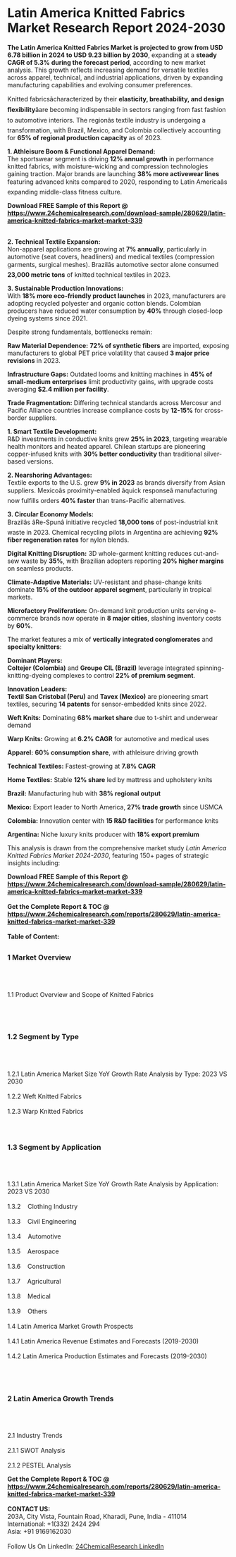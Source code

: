 <h1>Latin America Knitted Fabrics Market Research Report 2024-2030</h1><p><strong>The Latin America Knitted Fabrics Market is projected to grow from USD 6.78 billion in 2024 to USD 9.23 billion by 2030</strong>, expanding at a <strong>steady CAGR of 5.3% during the forecast period</strong>, according to new market analysis. This growth reflects increasing demand for versatile textiles across apparel, technical, and industrial applications, driven by expanding manufacturing capabilities and evolving consumer preferences.</p><p>Knitted fabricsâcharacterized by their <strong>elasticity, breathability, and design flexibility</strong>âare becoming indispensable in sectors ranging from fast fashion to automotive interiors. The regionâs textile industry is undergoing a transformation, with Brazil, Mexico, and Colombia collectively accounting for <strong>65% of regional production capacity</strong> as of 2023.</p><p><strong>1. Athleisure Boom &amp; Functional Apparel Demand:</strong><br>
The sportswear segment is driving <strong>12% annual growth</strong> in performance knitted fabrics, with moisture-wicking and compression technologies gaining traction. Major brands are launching <strong>38% more activewear lines</strong> featuring advanced knits compared to 2020, responding to Latin Americaâs expanding middle-class fitness culture.</p><div><b>Download FREE Sample of this Report @ 
            <a href="https://www.24chemicalresearch.com/download-sample/280629/latin-america-knitted-fabrics-market-market-339">
            https://www.24chemicalresearch.com/download-sample/280629/latin-america-knitted-fabrics-market-market-339</a></b></div><br><p><strong>2. Technical Textile Expansion:</strong><br>
Non-apparel applications are growing at <strong>7% annually</strong>, particularly in automotive (seat covers, headliners) and medical textiles (compression garments, surgical meshes). Brazilâs automotive sector alone consumed <strong>23,000 metric tons</strong> of knitted technical textiles in 2023.</p><p><strong>3. Sustainable Production Innovations:</strong><br>
With <strong>18% more eco-friendly product launches</strong> in 2023, manufacturers are adopting recycled polyester and organic cotton blends. Colombian producers have reduced water consumption by <strong>40%</strong> through closed-loop dyeing systems since 2021.</p><p>Despite strong fundamentals, bottlenecks remain:</p><p><strong>Raw Material Dependence:</strong> <strong>72% of synthetic fibers</strong> are imported, exposing manufacturers to global PET price volatility that caused <strong>3 major price revisions</strong> in 2023.</p><p><strong>Infrastructure Gaps:</strong> Outdated looms and knitting machines in <strong>45% of small-medium enterprises</strong> limit productivity gains, with upgrade costs averaging <strong>$2.4 million per facility</strong>.</p><p><strong>Trade Fragmentation:</strong> Differing technical standards across Mercosur and Pacific Alliance countries increase compliance costs by <strong>12-15%</strong> for cross-border suppliers.</p><p><strong>1. Smart Textile Development:</strong><br>
R&amp;D investments in conductive knits grew <strong>25% in 2023</strong>, targeting wearable health monitors and heated apparel. Chilean startups are pioneering copper-infused knits with <strong>30% better conductivity</strong> than traditional silver-based versions.</p><p><strong>2. Nearshoring Advantages:</strong><br>
Textile exports to the U.S. grew <strong>9% in 2023</strong> as brands diversify from Asian suppliers. Mexicoâs proximity-enabled âquick responseâ manufacturing now fulfills orders <strong>40% faster</strong> than trans-Pacific alternatives.</p><p><strong>3. Circular Economy Models:</strong><br>
Brazilâs âRe-Spunâ initiative recycled <strong>18,000 tons</strong> of post-industrial knit waste in 2023. Chemical recycling pilots in Argentina are achieving <strong>92% fiber regeneration rates</strong> for nylon blends.</p><p><strong>Digital Knitting Disruption:</strong> 3D whole-garment knitting reduces cut-and-sew waste by <strong>35%</strong>, with Brazilian adopters reporting <strong>20% higher margins</strong> on seamless products.</p><p><strong>Climate-Adaptive Materials:</strong> UV-resistant and phase-change knits dominate <strong>15% of the outdoor apparel segment</strong>, particularly in tropical markets.</p><p><strong>Microfactory Proliferation:</strong> On-demand knit production units serving e-commerce brands now operate in <strong>8 major cities</strong>, slashing inventory costs by <strong>60%</strong>.</p><p>The market features a mix of <strong>vertically integrated conglomerates</strong> and <strong>specialty knitters</strong>:</p><p><strong>Dominant Players:</strong><br>
<strong>Coltejer (Colombia)</strong> and <strong>Groupe CIL (Brazil)</strong> leverage integrated spinning-knitting-dyeing complexes to control <strong>22% of premium segment</strong>.</p><p><strong>Innovation Leaders:</strong><br>
<strong>Textil San Cristobal (Peru)</strong> and <strong>Tavex (Mexico)</strong> are pioneering smart textiles, securing <strong>14 patents</strong> for sensor-embedded knits since 2022.</p><p><strong>Weft Knits:</strong> Dominating <strong>68% market share</strong> due to t-shirt and underwear demand</p><p><strong>Warp Knits:</strong> Growing at <strong>6.2% CAGR</strong> for automotive and medical uses</p><p><strong>Apparel:</strong> <strong>60% consumption share</strong>, with athleisure driving growth</p><p><strong>Technical Textiles:</strong> Fastest-growing at <strong>7.8% CAGR</strong></p><p><strong>Home Textiles:</strong> Stable <strong>12% share</strong> led by mattress and upholstery knits</p><p><strong>Brazil:</strong> Manufacturing hub with <strong>38% regional output</strong></p><p><strong>Mexico:</strong> Export leader to North America, <strong>27% trade growth</strong> since USMCA</p><p><strong>Colombia:</strong> Innovation center with <strong>15 R&amp;D facilities</strong> for performance knits</p><p><strong>Argentina:</strong> Niche luxury knits producer with <strong>18% export premium</strong></p><p>This analysis is drawn from the comprehensive market study <em>Latin America Knitted Fabrics Market 2024-2030</em>, featuring 150+ pages of strategic insights including:</p><div><b>Download FREE Sample of this Report @ 
            <a href="https://www.24chemicalresearch.com/download-sample/280629/latin-america-knitted-fabrics-market-market-339">
            https://www.24chemicalresearch.com/download-sample/280629/latin-america-knitted-fabrics-market-market-339</a></b></div><br><div><b>Get the Complete Report & TOC @ 
            <a href="https://www.24chemicalresearch.com/reports/280629/latin-america-knitted-fabrics-market-market-339">
            https://www.24chemicalresearch.com/reports/280629/latin-america-knitted-fabrics-market-market-339</a></b></div><br>
            <b>Table of Content:</b><p><h2><span style="font-size:16px"><strong>1 Market Overview&nbsp;&nbsp; &nbsp;</strong></span></h2><br />
<br />
<p>1.1 Product Overview and Scope of Knitted Fabrics&nbsp;</p><br />
<br />
<h2><strong><span style="font-size:16px">1.2 Segment by Type&nbsp;&nbsp; &nbsp;</span></strong></h2><br />
<br />
<p>1.2.1 Latin America Market Size YoY Growth Rate Analysis by Type: 2023 VS 2030&nbsp;&nbsp; &nbsp;<br /><br />
1.2.2 Weft Knitted Fabrics&nbsp;&nbsp; &nbsp;<br /><br />
1.2.3 Warp Knitted Fabrics<br /><br />
<br />
<h2><span style="font-size:16px"><strong>1.3 Segment by Application&nbsp;&nbsp;</strong></span></h2><br />
<br />
<p>1.3.1 Latin America Market Size YoY Growth Rate Analysis by Application: 2023 VS 2030&nbsp;&nbsp; &nbsp;<br /><br />
1.3.2&nbsp;&nbsp; &nbsp;Clothing Industry<br /><br />
1.3.3&nbsp;&nbsp; &nbsp;Civil Engineering<br /><br />
1.3.4&nbsp;&nbsp; &nbsp;Automotive<br /><br />
1.3.5&nbsp;&nbsp; &nbsp;Aerospace<br /><br />
1.3.6&nbsp;&nbsp; &nbsp;Construction<br /><br />
1.3.7&nbsp;&nbsp; &nbsp;Agricultural<br /><br />
1.3.8&nbsp;&nbsp; &nbsp;Medical<br /><br />
1.3.9&nbsp;&nbsp; &nbsp;Others<br /><br />
1.4 Latin America Market Growth Prospects&nbsp;&nbsp; &nbsp;<br /><br />
1.4.1 Latin America Revenue Estimates and Forecasts (2019-2030)&nbsp;&nbsp; &nbsp;<br /><br />
1.4.2 Latin America Production Estimates and Forecasts (2019-2030)&nbsp;&nbsp;</p><br />
<br />
<h2><span style="font-size:16px"><strong>2 Latin America Growth Trends&nbsp;&nbsp; &nbsp;</strong></span></h2><br />
<br />
<p>2.1 Industry Trends&nbsp;&nbsp; &nbsp;<br /><br />
2.1.1 SWOT Analysis&nbsp;&nbsp; &nbsp;<br /><br />
2.1.2 PESTEL Analysis&nbsp;&nbsp; &nbsp;<b</p><div><b>Get the Complete Report & TOC @ 
            <a href="https://www.24chemicalresearch.com/reports/280629/latin-america-knitted-fabrics-market-market-339">
            https://www.24chemicalresearch.com/reports/280629/latin-america-knitted-fabrics-market-market-339</a></b></div><br><b>CONTACT US:</b><br>
            203A, City Vista, Fountain Road, Kharadi, Pune, India - 411014<br>
            International: +1(332) 2424 294<br>
            Asia: +91 9169162030 <br><br>
            Follow Us On LinkedIn: <a href="https://www.linkedin.com/company/24chemicalresearch/">24ChemicalResearch LinkedIn</a>